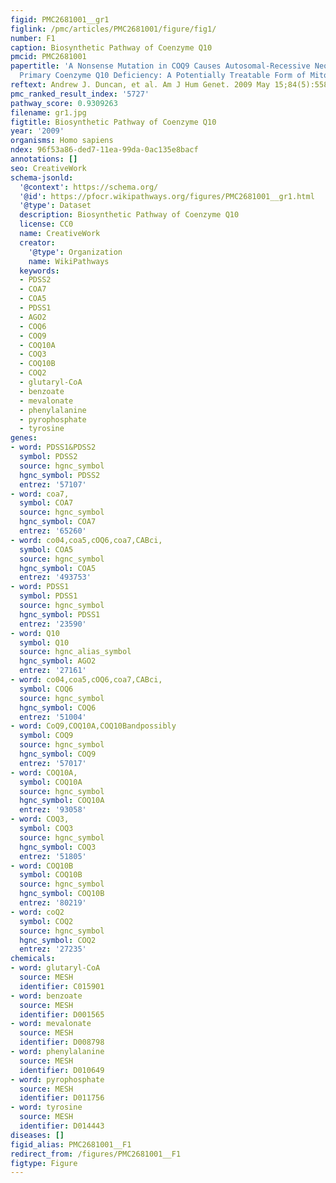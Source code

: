 ```yaml
---
figid: PMC2681001__gr1
figlink: /pmc/articles/PMC2681001/figure/fig1/
number: F1
caption: Biosynthetic Pathway of Coenzyme Q10
pmcid: PMC2681001
papertitle: 'A Nonsense Mutation in COQ9 Causes Autosomal-Recessive Neonatal-Onset
  Primary Coenzyme Q10 Deficiency: A Potentially Treatable Form of Mitochondrial Disease.'
reftext: Andrew J. Duncan, et al. Am J Hum Genet. 2009 May 15;84(5):558-566.
pmc_ranked_result_index: '5727'
pathway_score: 0.9309263
filename: gr1.jpg
figtitle: Biosynthetic Pathway of Coenzyme Q10
year: '2009'
organisms: Homo sapiens
ndex: 96f53a86-ded7-11ea-99da-0ac135e8bacf
annotations: []
seo: CreativeWork
schema-jsonld:
  '@context': https://schema.org/
  '@id': https://pfocr.wikipathways.org/figures/PMC2681001__gr1.html
  '@type': Dataset
  description: Biosynthetic Pathway of Coenzyme Q10
  license: CC0
  name: CreativeWork
  creator:
    '@type': Organization
    name: WikiPathways
  keywords:
  - PDSS2
  - COA7
  - COA5
  - PDSS1
  - AGO2
  - COQ6
  - COQ9
  - COQ10A
  - COQ3
  - COQ10B
  - COQ2
  - glutaryl-CoA
  - benzoate
  - mevalonate
  - phenylalanine
  - pyrophosphate
  - tyrosine
genes:
- word: PDSS1&PDSS2
  symbol: PDSS2
  source: hgnc_symbol
  hgnc_symbol: PDSS2
  entrez: '57107'
- word: coa7,
  symbol: COA7
  source: hgnc_symbol
  hgnc_symbol: COA7
  entrez: '65260'
- word: co04,coa5,cOQ6,coa7,CABci,
  symbol: COA5
  source: hgnc_symbol
  hgnc_symbol: COA5
  entrez: '493753'
- word: PDSS1
  symbol: PDSS1
  source: hgnc_symbol
  hgnc_symbol: PDSS1
  entrez: '23590'
- word: Q10
  symbol: Q10
  source: hgnc_alias_symbol
  hgnc_symbol: AGO2
  entrez: '27161'
- word: co04,coa5,cOQ6,coa7,CABci,
  symbol: COQ6
  source: hgnc_symbol
  hgnc_symbol: COQ6
  entrez: '51004'
- word: CoQ9,COQ10A,COQ10Bandpossibly
  symbol: COQ9
  source: hgnc_symbol
  hgnc_symbol: COQ9
  entrez: '57017'
- word: COQ10A,
  symbol: COQ10A
  source: hgnc_symbol
  hgnc_symbol: COQ10A
  entrez: '93058'
- word: COQ3,
  symbol: COQ3
  source: hgnc_symbol
  hgnc_symbol: COQ3
  entrez: '51805'
- word: COQ10B
  symbol: COQ10B
  source: hgnc_symbol
  hgnc_symbol: COQ10B
  entrez: '80219'
- word: coQ2
  symbol: COQ2
  source: hgnc_symbol
  hgnc_symbol: COQ2
  entrez: '27235'
chemicals:
- word: glutaryl-CoA
  source: MESH
  identifier: C015901
- word: benzoate
  source: MESH
  identifier: D001565
- word: mevalonate
  source: MESH
  identifier: D008798
- word: phenylalanine
  source: MESH
  identifier: D010649
- word: pyrophosphate
  source: MESH
  identifier: D011756
- word: tyrosine
  source: MESH
  identifier: D014443
diseases: []
figid_alias: PMC2681001__F1
redirect_from: /figures/PMC2681001__F1
figtype: Figure
---
```

